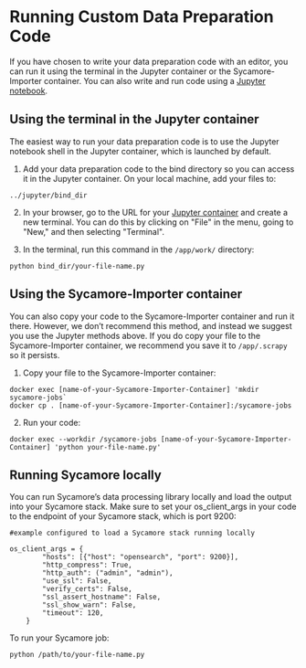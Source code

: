 # Running Custom Data Preparation Code

If you have chosen to write your data preparation code with an editor, you can run it using the terminal in the Jupyter container or the Sycamore-Importer container. You can also write and run code using a [Jupyter notebook](using_Jupyter.md).

## Using the terminal in the Jupyter container

The easiest way to run your data preparation code is to use the Jupyter notebook shell in the Jupyter container, which is launched by default.

1. Add your data preparation code to the bind directory so you can access it in the Jupyter container. On your local machine, add your files to:

```../jupyter/bind_dir```

2. In your browser, go to the URL for your [Jupyter container](using_jupyter.md) and create a new terminal. You can do this by clicking on "File" in the menu, going to "New," and then selecting "Terminal".

3. In the terminal, run this command in the `/app/work/` directory:

`python bind_dir/your-file-name.py`


## Using the Sycamore-Importer container

You can also copy your code to the Sycamore-Importer container and run it there. However, we don’t recommend this method, and instead we suggest you use the Jupyter methods above. If you do copy your file to the Sycamore-Importer container, we recommend you save it to `/app/.scrapy` so it persists. 

1. Copy your file to the Sycamore-Importer container:


```
docker exec [name-of-your-Sycamore-Importer-Container] 'mkdir sycamore-jobs`
docker cp . [name-of-your-Sycamore-Importer-Container]:/sycamore-jobs
```


2. Run your code:

```
docker exec --workdir /sycamore-jobs [name-of-your-Sycamore-Importer-Container] 'python your-file-name.py'
```



## Running Sycamore locally

You can run Sycamore’s data processing library locally and load the output into your Sycamore stack. Make sure to set your os_client_args in your code to the endpoint of your Sycamore stack, which is port 9200:

```
#example configured to load a Sycamore stack running locally

os_client_args = {
        "hosts": [{"host": "opensearch", "port": 9200}],
        "http_compress": True,
        "http_auth": ("admin", "admin"),
        "use_ssl": False,
        "verify_certs": False,
        "ssl_assert_hostname": False,
        "ssl_show_warn": False,
        "timeout": 120,
    }
```

To run your Sycamore job:

```python /path/to/your-file-name.py```

